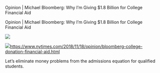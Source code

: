 Opinion | Michael Bloomberg: Why I’m Giving $1.8 Billion for College Financial Aid

Opinion | Michael Bloomberg: Why I’m Giving $1.8 Billion for College Financial Aid

![](../_resources/dd8cd27a6d5e3000acf78d781086ff0e.png)

![](../_resources/4bf96cb6a1093748bf5b3c429accb9b4.png)https://www.nytimes.com/2018/11/18/opinion/bloomberg-college-donation-financial-aid.html

Let’s eliminate money problems from the admissions equation for qualified students.